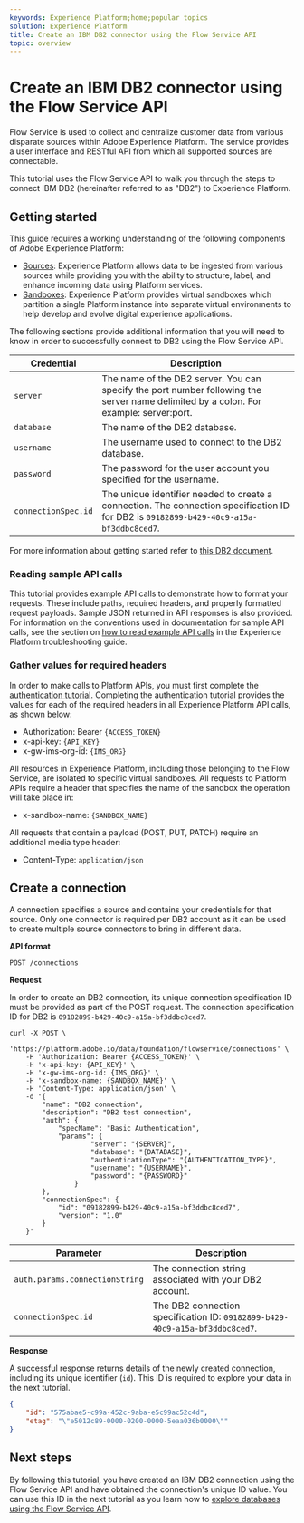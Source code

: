```yaml
---
keywords: Experience Platform;home;popular topics
solution: Experience Platform
title: Create an IBM DB2 connector using the Flow Service API
topic: overview
---
```


# Create an IBM DB2 connector using the Flow Service API

Flow Service is used to collect and centralize customer data from various disparate sources within Adobe Experience Platform. The service provides a user interface and RESTful API from which all supported sources are connectable.

This tutorial uses the Flow Service API to walk you through the steps to connect IBM DB2 (hereinafter referred to as "DB2") to Experience Platform.

## Getting started

This guide requires a working understanding of the following components of Adobe Experience Platform:

*   [Sources](../../../../home.md): Experience Platform allows data to be ingested from various sources while providing you with the ability to structure, label, and enhance incoming data using Platform services.
*   [Sandboxes](../../../../../sandboxes/home.md): Experience Platform provides virtual sandboxes which partition a single Platform instance into separate virtual environments to help develop and evolve digital experience applications.

The following sections provide additional information that you will need to know in order to successfully connect to DB2 using the Flow Service API.

| Credential | Description |
| ---------- | ----------- |
| `server` | The name of the DB2 server. You can specify the port number following the server name delimited by a colon. For example: server:port. |
| `database` | The name of the DB2 database. |
| `username` | The username used to connect to the DB2 database. |
| `password` | The password for the user account you specified for the username. |
| `connectionSpec.id` | The unique identifier needed to create a connection. The connection specification ID for DB2 is `09182899-b429-40c9-a15a-bf3ddbc8ced7`. |

For more information about getting started refer to [this DB2 document](https://www.ibm.com/support/knowledgecenter/SSFMBX/com.ibm.swg.im.dashdb.doc/connecting/connect_credentials.html).

### Reading sample API calls

This tutorial provides example API calls to demonstrate how to format your requests. These include paths, required headers, and properly formatted request payloads. Sample JSON returned in API responses is also provided. For information on the conventions used in documentation for sample API calls, see the section on [how to read example API calls](../../../../../landing/troubleshooting.md#how-do-i-format-an-api-request) in the Experience Platform troubleshooting guide.

### Gather values for required headers

In order to make calls to Platform APIs, you must first complete the [authentication tutorial](../../../../../tutorials/authentication.md). Completing the authentication tutorial provides the values for each of the required headers in all Experience Platform API calls, as shown below:

*   Authorization: Bearer `{ACCESS_TOKEN}`
*   x-api-key: `{API_KEY}`
*   x-gw-ims-org-id: `{IMS_ORG}`

All resources in Experience Platform, including those belonging to the Flow Service, are isolated to specific virtual sandboxes. All requests to Platform APIs require a header that specifies the name of the sandbox the operation will take place in:

*   x-sandbox-name: `{SANDBOX_NAME}`

All requests that contain a payload (POST, PUT, PATCH) require an additional media type header:

*   Content-Type: `application/json`

## Create a connection

A connection specifies a source and contains your credentials for that source. Only one connector is required per DB2 account as it can be used to create multiple source connectors to bring in different data.

**API format**

```http
POST /connections
```

**Request**

In order to create an DB2 connection, its unique connection specification ID must be provided as part of the POST request. The connection specification ID for DB2 is `09182899-b429-40c9-a15a-bf3ddbc8ced7`.

```shell
curl -X POST \
    'https://platform.adobe.io/data/foundation/flowservice/connections' \
    -H 'Authorization: Bearer {ACCESS_TOKEN}' \
    -H 'x-api-key: {API_KEY}' \
    -H 'x-gw-ims-org-id: {IMS_ORG}' \
    -H 'x-sandbox-name: {SANDBOX_NAME}' \
    -H 'Content-Type: application/json' \
    -d '{
        "name": "DB2 connection",
        "description": "DB2 test connection",
        "auth": {
            "specName": "Basic Authentication",
            "params": {
                    "server": "{SERVER}",
                    "database": "{DATABASE}",
                    "authenticationType": "{AUTHENTICATION_TYPE}",
                    "username": "{USERNAME}",
                    "password": "{PASSWORD}"
                }
        },
        "connectionSpec": {
            "id": "09182899-b429-40c9-a15a-bf3ddbc8ced7",
            "version": "1.0"
        }
    }'
```

| Parameter | Description |
| --------- | ----------- |
| `auth.params.connectionString` | The connection string associated with your DB2 account. |
| `connectionSpec.id` | The DB2 connection specification ID: `09182899-b429-40c9-a15a-bf3ddbc8ced7`. |

**Response**

A successful response returns details of the newly created connection, including its unique identifier (`id`). This ID is required to explore your data in the next tutorial.

```json
{
    "id": "575abae5-c99a-452c-9aba-e5c99ac52c4d",
    "etag": "\"e5012c89-0000-0200-0000-5eaa036b0000\""
}
```

## Next steps

By following this tutorial, you have created an IBM DB2 connection using the Flow Service API and have obtained the connection's unique ID value. You can use this ID in the next tutorial as you learn how to [explore databases using the Flow Service API](../../explore/database-nosql.md).
